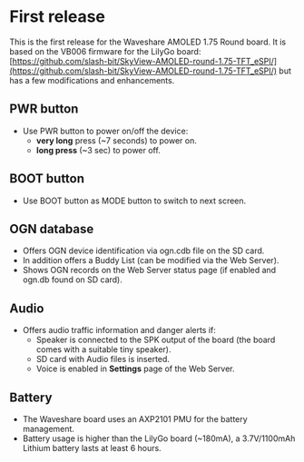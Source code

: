 # First release
This is the first release for the Waveshare AMOLED 1.75 Round board.
It is based on the VB006 firmware for the LilyGo board: [https://github.com/slash-bit/SkyView-AMOLED-round-1.75-TFT_eSPI/](https://github.com/slash-bit/SkyView-AMOLED-round-1.75-TFT_eSPI/) but has a few modifications and enhancements.

## PWR button
- Use PWR button to power on/off the device:
  - **very long** press (~7 seconds) to power on.
  - **long press** (~3 sec) to power off.
## BOOT button
- Use BOOT button as MODE button to switch to next screen.

## OGN database
- Offers OGN device identification via ogn.cdb file on the SD card.
- In addition offers a Buddy List (can be modified via the Web Server).
- Shows OGN records on the Web Server status page (if enabled and ogn.db found on SD card).

## Audio
- Offers audio traffic information and danger alerts if:
  - Speaker is connected to the SPK output of the board (the board comes with a suitable tiny speaker).
  - SD card with Audio files is inserted.
  - Voice is enabled in **Settings** page of the Web Server.

## Battery
- The Waveshare board uses an AXP2101 PMU for the battery management.
- Battery usage is higher than the LilyGo board (~180mA), a 3.7V/1100mAh Lithium battery lasts at least 6 hours.
